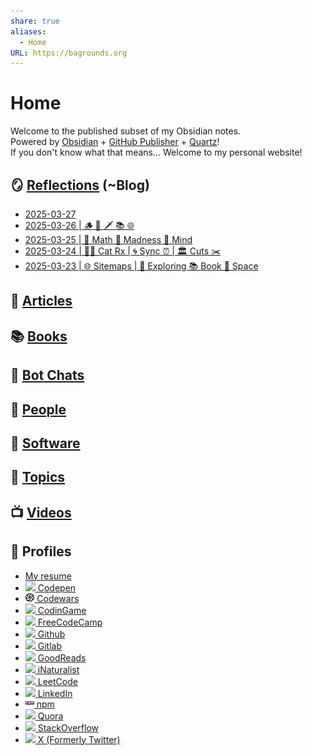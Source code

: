 ```yaml
---
share: true
aliases:
  - Home
URL: https://bagrounds.org
---
```

# Home  
Welcome to the published subset of my Obsidian notes.  
Powered by [Obsidian](https://obsidian.md) + [GitHub Publisher](https://github.com/ObsidianPublisher/obsidian-github-publisher) + [Quartz](https://quartz.jzhao.xyz)!  
If you don't know what that means... Welcome to my personal website!  
  
## 🪞 [Reflections](./reflections/index.md) (~Blog)  
- [2025-03-27](./reflections/2025-03-27.md)  
- [2025-03-26 | 🪵 🦙 🗡️ 📚 🌐](./reflections/2025-03-26.md)  
- [2025-03-25 | 🧮 Math  🤪 Madness 🧘 Mind](./reflections/2025-03-25.md)  
- [2025-03-24 | 🧬🐱 Cat Rx | 🌀 Sync ⏰ | 🏛️ Cuts ✂️](./reflections/2025-03-24.md)  
- [2025-03-23 | 🌐 Sitemaps | 🧭 Exploring 📚 Book 🌌 Space](./reflections/2025-03-23.md)  
  
  
## 📄 [Articles](./articles/index.md)  
  
## 📚 [Books](./books/index.md)  
  
## 🤖 [Bot Chats](./bot-chats/index.md)  
  
## 👥 [People](./people/index.md)  
  
## 💾 [Software](./software/index.md)  
  
## 🌌 [Topics](./topics/index.md)  
  
## 📺 [Videos](./videos/index.md)  
  
## 🔗 Profiles  
- [My resume](./topics/my-resume.md)  
- <a href="http://codepen.io/bagrounds"><img style="height:1em; margin:0;" src="https://simpleicons.org/icons/codepen.svg"/> Codepen</a>  
- <a href="http://www.codewars.com/users/bagrounds"><img style="height:1em; margin:0;" src="https://raw.githubusercontent.com/bagrounds/icons/master/codewars.svg"/> Codewars</a>  
- <a href="https://www.codingame.com/profile/0d172b10ecb72b81c2bb2646e8be9d8a8930706"><img style="height:1em; margin:0;" src="https://simpleicons.org/icons/codingame.svg"/> CodinGame</a>  
- <a href="http://freecodecamp.com/bagrounds"><img style="height:1em; margin:0;" src="https://simpleicons.org/icons/freecodecamp.svg"/> FreeCodeCamp</a>  
- <a href="https://github.com/bagrounds"><img style="height:1em; margin:0;" src="https://simpleicons.org/icons/github.svg"/> Github</a>  
- <a href="http://gitlab.com/bagrounds"><img style="height:1em; margin:0;" src="https://simpleicons.org/icons/gitlab.svg"/> Gitlab</a>  
- <a href="http://goodreads.com/bagrounds"><img style="height:1em; margin:0;" src="https://simpleicons.org/icons/goodreads.svg"/> GoodReads</a>  
- <a href="https://www.inaturalist.org/people/8822063"><img style="height:1em; margin:0;" src="https://static.inaturalist.org/wiki_page_attachments/3154-original.png"/> iNaturalist</a>  
- <a href="https://leetcode.com/u/bagrounds"><img style="height:1em; margin:0;" src="https://simpleicons.org/icons/leetcode.svg"/> LeetCode</a>  
- <a href="https://linkedin.com/in/bagrounds"><img style="height:1em; margin:0;" src="https://simpleicons.org/icons/linkedin.svg"/> LinkedIn</a>  
- <a href="http://www.npmjs.com/~bagrounds"><img style="height:1em; margin:0;" src="https://raw.githubusercontent.com/bagrounds/icons/master/npm.svg"/> npm</a>  
- <a href="https://www.quora.com/profile/Bryan-Grounds"><img style="height:1em; margin:0;" src="https://simpleicons.org/icons/quora.svg"/> Quora</a>  
- <a href="http://stackoverflow.com/users/2081363/bagrounds"><img style="height:1em; margin:0;" src="https://simpleicons.org/icons/stackoverflow.svg"/> StackOverflow</a>  
- <a href="https://twitter.com/bagrounds"><img style="height:1em; margin:0;" src="https://simpleicons.org/icons/x.svg"/> X (Formerly Twitter)</a>  
